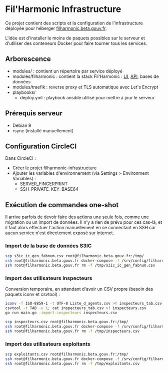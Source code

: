 # Fil'Harmonic Infrastructure

Ce projet contient des scripts et la configuration de l'infrastructure déployée pour héberger [filharmonic.beta.gouv.fr](https://filharmonic.beta.gouv.fr).

L'idée est d'installer le moins de paquets possibles sur le serveur et d'utiliser des conteneurs Docker pour faire tourner tous les services.


## Arborescence

- modules/ : contient un répertoire par service déployé
- modules/filharmonic : contient la stack Fil'Harmonic : [UI](https://github.com/MTES-MCT/filharmonic-ui), [API](https://github.com/MTES-MCT/filharmonic-api), bases de données
- modules/traefik : reverse proxy et TLS automatique avec Let's Encrypt
- playbooks/
  - deploy.yml : playbook ansible utilisé pour mettre à jour le serveur


## Prérequis serveur

- Debian 9
- rsync (installé manuellement)


## Configuration CircleCI

Dans CircleCI :
- Créer le projet filharmonic-infrastructure
- Ajouter les variables d'environnement (via Settings > Environment Variables) :
  - SERVER_FINGERPRINT
  - SSH_PRIVATE_KEY_BASE64


## Exécution de commandes one-shot

Il arrive parfois de devoir faire des actions une seule fois, comme une migration ou un import de données.
Il n'y a rien de prévu pour ces cas-là, et il faut alors effectuer l'action manuellement en se connectant en SSH car aucun service n'est directement exposé sur internet.


### Import de la base de données S3IC

```sh
scp s3ic_ic_gen_fabnum.csv root@filharmonic.beta.gouv.fr:/tmp/
ssh root@filharmonic.beta.gouv.fr docker-compose -f /srv/config/filharmonic/docker-compose.yml run --rm -v "/tmp/s3ic_ic_gen_fabnum.csv:/data.csv:ro" api filharmonic-api -import-etablissements /data.csv
ssh root@filharmonic.beta.gouv.fr rm -f /tmp/s3ic_ic_gen_fabnum.csv
```


### Import des utilisateurs inspecteurs

Conversion temporaire, en attendant d'avoir un CSV propre (besoin des paquets iconv et csvtool) :
```sh
iconv -f ISO-8859-1 -t UTF-8 Liste_d_agents.csv >! inspecteurs_tab.csv
csvtool -t TAB -u \; cat inspecteurs_tab.csv >! inspecteurs.csv
go run main.go -import-inspecteurs inspecteurs.csv
```

```sh
scp inspecteurs.csv root@filharmonic.beta.gouv.fr:/tmp/
ssh root@filharmonic.beta.gouv.fr docker-compose -f /srv/config/filharmonic/docker-compose.yml run --rm -v "/tmp/inspecteurs.csv:/data.csv:ro" api filharmonic-api -import-inspecteurs /data.csv
ssh root@filharmonic.beta.gouv.fr rm -f /tmp/inspecteurs.csv
```

### Import des utilisateurs exploitants

```sh
scp exploitants.csv root@filharmonic.beta.gouv.fr:/tmp/
ssh root@filharmonic.beta.gouv.fr docker-compose -f /srv/config/filharmonic/docker-compose.yml run --rm -v "/tmp/exploitants.csv:/data.csv:ro" api filharmonic-api -import-exploitants /data.csv
ssh root@filharmonic.beta.gouv.fr rm -f /tmp/exploitants.csv
```
